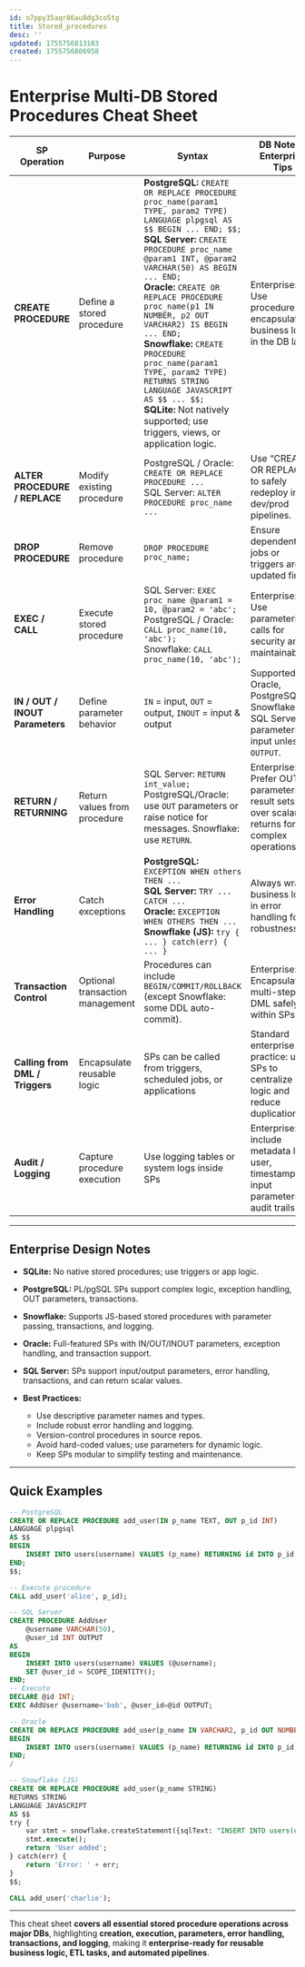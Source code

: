```yaml
---
id: n7ppy35aqr86au8dg3co5tg
title: Stored_procedures
desc: ''
updated: 1755756813103
created: 1755756806958
---
```


# **Enterprise Multi-DB Stored Procedures Cheat Sheet**

| SP Operation                    | Purpose                         | Syntax                                                                                                                                                                                                                                                                                                                                                                                                                                                                                                                                                     | DB Notes / Enterprise Tips                                                                    |
| ------------------------------- | ------------------------------- | ---------------------------------------------------------------------------------------------------------------------------------------------------------------------------------------------------------------------------------------------------------------------------------------------------------------------------------------------------------------------------------------------------------------------------------------------------------------------------------------------------------------------------------------------------------- | --------------------------------------------------------------------------------------------- |
| **CREATE PROCEDURE**            | Define a stored procedure       | **PostgreSQL:** `CREATE OR REPLACE PROCEDURE proc_name(param1 TYPE, param2 TYPE) LANGUAGE plpgsql AS $$ BEGIN ... END; $$;` <br> **SQL Server:** `CREATE PROCEDURE proc_name @param1 INT, @param2 VARCHAR(50) AS BEGIN ... END;` <br> **Oracle:** `CREATE OR REPLACE PROCEDURE proc_name(p1 IN NUMBER, p2 OUT VARCHAR2) IS BEGIN ... END;` <br> **Snowflake:** `CREATE PROCEDURE proc_name(param1 TYPE, param2 TYPE) RETURNS STRING LANGUAGE JAVASCRIPT AS $$ ... $$;` <br> **SQLite:** Not natively supported; use triggers, views, or application logic. | Enterprise: Use procedures for encapsulating business logic in the DB layer.                  |
| **ALTER PROCEDURE / REPLACE**   | Modify existing procedure       | PostgreSQL / Oracle: `CREATE OR REPLACE PROCEDURE ...` <br> SQL Server: `ALTER PROCEDURE proc_name ...`                                                                                                                                                                                                                                                                                                                                                                                                                                                    | Use “CREATE OR REPLACE” to safely redeploy in dev/prod pipelines.                             |
| **DROP PROCEDURE**              | Remove procedure                | `DROP PROCEDURE proc_name;`                                                                                                                                                                                                                                                                                                                                                                                                                                                                                                                                | Ensure dependent jobs or triggers are updated first.                                          |
| **EXEC / CALL**                 | Execute stored procedure        | SQL Server: `EXEC proc_name @param1 = 10, @param2 = 'abc';` <br> PostgreSQL / Oracle: `CALL proc_name(10, 'abc');` <br> Snowflake: `CALL proc_name(10, 'abc');`                                                                                                                                                                                                                                                                                                                                                                                            | Enterprise: Use parameterized calls for security and maintainability.                         |
| **IN / OUT / INOUT Parameters** | Define parameter behavior       | `IN` = input, `OUT` = output, `INOUT` = input & output                                                                                                                                                                                                                                                                                                                                                                                                                                                                                                     | Supported in Oracle, PostgreSQL, Snowflake; SQL Server: all parameters input unless `OUTPUT`. |
| **RETURN / RETURNING**          | Return values from procedure    | SQL Server: `RETURN int_value;` <br> PostgreSQL/Oracle: use `OUT` parameters or raise notice for messages. Snowflake: use `RETURN`.                                                                                                                                                                                                                                                                                                                                                                                                                        | Enterprise: Prefer OUT parameters or result sets over scalar returns for complex operations.  |
| **Error Handling**              | Catch exceptions                | **PostgreSQL:** `EXCEPTION WHEN others THEN ...` <br> **SQL Server:** `TRY ... CATCH ...` <br> **Oracle:** `EXCEPTION WHEN OTHERS THEN ...` <br> **Snowflake (JS):** `try { ... } catch(err) { ... }`                                                                                                                                                                                                                                                                                                                                                      | Always wrap business logic in error handling for robustness.                                  |
| **Transaction Control**         | Optional transaction management | Procedures can include `BEGIN/COMMIT/ROLLBACK` (except Snowflake: some DDL auto-commit).                                                                                                                                                                                                                                                                                                                                                                                                                                                                   | Enterprise: Encapsulate multi-step DML safely within SPs.                                     |
| **Calling from DML / Triggers** | Encapsulate reusable logic      | SPs can be called from triggers, scheduled jobs, or applications                                                                                                                                                                                                                                                                                                                                                                                                                                                                                           | Standard enterprise practice: use SPs to centralize logic and reduce duplication.             |
| **Audit / Logging**             | Capture procedure execution     | Use logging tables or system logs inside SPs                                                                                                                                                                                                                                                                                                                                                                                                                                                                                                               | Enterprise: include metadata like user, timestamp, input parameters for audit trails.         |

---

## **Enterprise Design Notes**

* **SQLite:** No native stored procedures; use triggers or app logic.
* **PostgreSQL:** PL/pgSQL SPs support complex logic, exception handling, OUT parameters, transactions.
* **Snowflake:** Supports JS-based stored procedures with parameter passing, transactions, and logging.
* **Oracle:** Full-featured SPs with IN/OUT/INOUT parameters, exception handling, and transaction support.
* **SQL Server:** SPs support input/output parameters, error handling, transactions, and can return scalar values.
* **Best Practices:**

  * Use descriptive parameter names and types.
  * Include robust error handling and logging.
  * Version-control procedures in source repos.
  * Avoid hard-coded values; use parameters for dynamic logic.
  * Keep SPs modular to simplify testing and maintenance.

---

## **Quick Examples**

```sql
-- PostgreSQL
CREATE OR REPLACE PROCEDURE add_user(IN p_name TEXT, OUT p_id INT)
LANGUAGE plpgsql
AS $$
BEGIN
    INSERT INTO users(username) VALUES (p_name) RETURNING id INTO p_id;
END;
$$;

-- Execute procedure
CALL add_user('alice', p_id);

-- SQL Server
CREATE PROCEDURE AddUser
    @username VARCHAR(50),
    @user_id INT OUTPUT
AS
BEGIN
    INSERT INTO users(username) VALUES (@username);
    SET @user_id = SCOPE_IDENTITY();
END;
-- Execute
DECLARE @id INT;
EXEC AddUser @username='bob', @user_id=@id OUTPUT;

-- Oracle
CREATE OR REPLACE PROCEDURE add_user(p_name IN VARCHAR2, p_id OUT NUMBER) IS
BEGIN
    INSERT INTO users(username) VALUES (p_name) RETURNING id INTO p_id;
END;
/

-- Snowflake (JS)
CREATE OR REPLACE PROCEDURE add_user(p_name STRING)
RETURNS STRING
LANGUAGE JAVASCRIPT
AS $$
try {
    var stmt = snowflake.createStatement({sqlText: "INSERT INTO users(username) VALUES(?)", binds: [p_name]});
    stmt.execute();
    return 'User added';
} catch(err) {
    return 'Error: ' + err;
}
$$;

CALL add_user('charlie');
```

---

This cheat sheet **covers all essential stored procedure operations across major DBs**, highlighting **creation, execution, parameters, error handling, transactions, and logging**, making it **enterprise-ready for reusable business logic, ETL tasks, and automated pipelines**.

